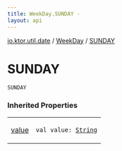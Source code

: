 ```yaml
---
title: WeekDay.SUNDAY - 
layout: api
---
```


<div class='api-docs-breadcrumbs'><a href="../index.html">io.ktor.util.date</a> / <a href="index.html">WeekDay</a> / <a href="./-s-u-n-d-a-y.html">SUNDAY</a></div>

# SUNDAY

<div class="signature"><code><span class="identifier">SUNDAY</span></code></div>

### Inherited Properties

<table class="api-docs-table">
<tbody>
<tr>
<td markdown="1">

<a href="value.html">value</a>


</td>
<td markdown="1">
<div class="signature"><code><span class="keyword">val </span><span class="identifier">value</span><span class="symbol">: </span><a href="https://kotlinlang.org/api/latest/jvm/stdlib/kotlin/-string/index.html"><span class="identifier">String</span></a></code></div>

</td>
</tr>
</tbody>
</table>
